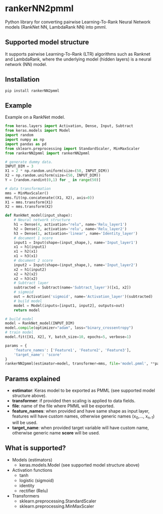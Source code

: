 rankerNN2pmml
==========

Python library for converting pairwise Learning-To-Rank Neural Network models (RankNet NN, LambdaRank NN) into pmml.

## Supported model structure

It supports pairwise Learning-To-Rank (LTR) algorithms such as Ranknet and LambdaRank, where the underlying model (hidden layers) is a neural network (NN) model. 

## Installation
```
pip install rankerNN2pmml
```

## Example

Example on a RankNet model.

```python
from keras.layers import Activation, Dense, Input, Subtract
from keras.models import Model
import random
import numpy as np
import pandas as pd
from sklearn.preprocessing import StandardScaler, MinMaxScaler
from rankerNN2pmml import rankerNN2pmml

# generate dummy data.
INPUT_DIM = 3
X1 = 2 * np.random.uniform(size=(50, INPUT_DIM))
X2 = np.random.uniform(size=(50, INPUT_DIM))
Y = [random.randint(0,1) for _ in range(50)]

# data transformation
mms = MinMaxScaler()
mms.fit(np.concatenate((X1, X2), axis=0))
X1 = mms.transform(X1)
X2 = mms.transform(X2)

def RankNet_model(input_shape):
    # Neural network structure
    h1 = Dense(4, activation="relu", name='Relu_layer1')
    h2 = Dense(2, activation='relu', name='Relu_layer2')
    h3 = Dense(1, activation='linear', name='Identity_layer')
    # document 1 score
    input1 = Input(shape=(input_shape,), name='Input_layer1')
    x1 = h1(input1)
    x1 = h2(x1)
    x1 = h3(x1)
    # document 2 score
    input2 = Input(shape=(input_shape,), name='Input_layer2')
    x2 = h1(input2)
    x2 = h2(x2)
    x2 = h3(x2)
    # Subtract layer
    subtracted = Subtract(name='Subtract_layer')([x1, x2])
    # sigmoid
    out = Activation('sigmoid', name='Activation_layer')(subtracted)
    # build model
    model = Model(inputs=[input1, input2], outputs=out)
    return model

# build model
model = RankNet_model(INPUT_DIM)
model.compile(optimizer="adam", loss="binary_crossentropy")
# train model
model.fit([X1, X2], Y, batch_size=10, epochs=5, verbose=1)

params = {
    'feature_names': ['Feature1', 'Feature2', 'Feature3'],
    'target_name': 'score'
}
rankerNN2pmml(estimator=model, transformer=mms, file='model.pmml', **params)
```

## Params explained
* **estimator**: Keras model to be exported as PMML (see supported model structure above).
* **transformer**: if provided then scaling is applied to data fields.
* **file**: name of the file where PMML will be exported.
* **feature_names**: when provided and have same shape as input layer, features will have custom names, otherwise generic names (x<sub>0</sub>,..., x<sub>n-1</sub>) will be used.
* **target_name**: when provided target variable will have custom name, otherwise generic name **score** will be used.

## What is supported?
* Models (estimators)
    * keras.models.Model (see supported model structure above)
* Activation functions
    * tanh
    * logistic (sigmoid)
    * identity
    * rectifier (Relu)
* Transformers
    * sklearn.preprocessing.StandardScaler
    * sklearn.preprocessing.MinMaxScaler


